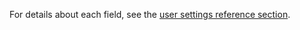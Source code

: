 <!-- markdownlint-disable-file MD041 -->
For details about each field, see the [user settings reference section](../user-settings.md).
